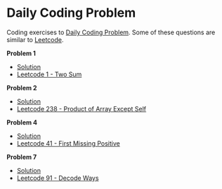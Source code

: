 # Daily Coding Problem
Coding exercises to [Daily Coding Problem](https://www.dailycodingproblem.com/). Some of these questions are similar to [Leetcode](https://leetcode.com/). 


<b>Problem 1</b> 

* [Solution](https://github.com/xning11/DailyCodingProblem/blob/master/Solutions/ps1.py) 
* [Leetcode 1 - Two Sum](https://leetcode.com/problems/two-sum/)


<b>Problem 2</b>  

* [Solution](https://github.com/xning11/DailyCodingProblem/blob/master/Solutions/ps2.py) 
* [Leetcode 238 - Product of Array Except Self](https://leetcode.com/problems/product-of-array-except-self/)


<b>Problem 4</b> 

* [Solution](https://github.com/xning11/DailyCodingProblem/blob/master/Solutions/ps4.py) 
* [Leetcode 41 - First Missing Positive](https://leetcode.com/problems/first-missing-positive/)


<b>Problem 7</b> 

* [Solution](https://github.com/xning11/DailyCodingProblem/blob/master/Solutions/ps7.py)
* [Leetcode 91 - Decode Ways](https://leetcode.com/problems/decode-ways/)
